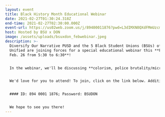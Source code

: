 ```yaml
---
layout: event
title: Black History Month Educational Webinar
date: 2021-02-27T01:30:24.318Z
end-time: 2021-02-27T02:30:00.000Z
event-url: https://us02web.zoom.us/j/89400011876?pwd=L3dIMXN0QXdFMmUzcm15K1FhTGlMdz09
host: Hosted by BSU x DON
image: /assets/uploads/bsuxdon_febwebinar.jpeg
description: >-
  Diversify Our Narrative PUSD and the 5 Black Student Unions (BSUs) of Poway
  Unified are joining forces for a special educational webinar this **Friday,
  Feb. 26 from 5:30 to 6:30**!


  In the webinar, we'll be discussing **colorism, police brutality/microagressions, "ghetto" associations/stereotypes, performative activism, and African-American Vernacular English (AAVE)**.


  We'd love for you to attend! To join, click on the link below. Additionally, below are details to join the Zoom call:


  #### ID: 894 0001 1876; Password: BSUDON


  We hope to see you there!
---
```

